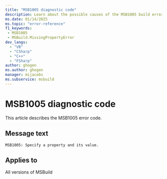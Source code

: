 ```yaml
---
title: "MSB1005 diagnostic code"
description: Learn about the possible causes of the MSB1005 build error, and get troubleshooting tips.
ms.date: 01/14/2025
ms.topic: "error-reference"
f1_keywords:
 - MSB1005
 - MSBuild.MissingPropertyError
dev_langs:
  - "VB"
  - "CSharp"
  - "C++"
  - "FSharp"
author: ghogen
ms.author: ghogen
manager: mijacobs
ms.subservice: msbuild
---
```


# MSB1005 diagnostic code

<!-- :::ErrorDefinitionDescription::: -->
<!-- :::editable-content name="introDescription"::: -->
This article describes the MSB1005 error code.
<!-- :::editable-content-end::: -->

## Message text

`MSB1005: Specify a property and its value.`

<!-- :::editable-content name="postOutputDescription"::: -->
<!--
{StrBegin="MSBUILD : error MSB1005: "}UE: This happens if the user does something like "msbuild.exe -property". The user must pass in an actual property
      name and value following the switch, as in "msbuild.exe -property:Configuration=Debug".
      LOCALIZATION: The prefix "MSBUILD : error MSBxxxx:" should not be localized.
-->
<!-- :::editable-content-end::: -->
<!-- :::ErrorDefinitionDescription-end::: -->

## Applies to

All versions of MSBuild

